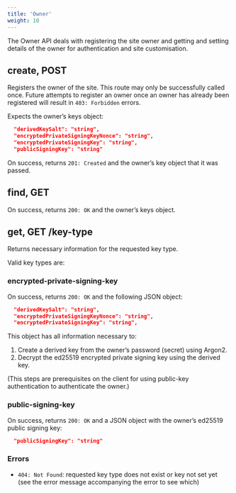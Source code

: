 ```yaml
---
title: 'Owner'
weight: 10
---
```


The Owner API deals with registering the site owner and getting and setting details of the owner for authentication and site customisation.

## create, POST

Registers the owner of the site. This route may only be successfully called once. Future attempts to register an owner once an owner has already been registered will result in `403: Forbidden` errors.

Expects the owner’s keys object:

```json
  "derivedKeySalt": "string",
  "encryptedPrivateSigningKeyNonce": "string",
  "encryptedPrivateSigningKey": "string",
  "publicSigningKey": "string"
```

On success, returns `201: Created` and the owner’s key object that it was passed.

## find, GET

On success, returns `200: OK` and the owner’s keys object.

## get, GET /key-type

Returns necessary information for the requested key type. 

Valid key types are:

### encrypted-private-signing-key

On success, returns `200: OK` and the following JSON object:

```json
  "derivedKeySalt": "string",
  "encryptedPrivateSigningKeyNonce": "string",
  "encryptedPrivateSigningKey": "string",
```

This object has all information necessary to:

1. Create a derived key from the owner’s password (secret) using Argon2.
2. Decrypt the ed25519 encrypted private signing key using the derived key.

(This steps are prerequisites on the client for using public-key authentication to authenticate the owner.)

### public-signing-key

On success, returns `200: OK` and a JSON object with the owner’s ed25519 public signing key:

```json
  "publicSigningKey": "string"
```

### Errors

  * `404: Not Found`: requested key type does not exist or key not set yet (see the error message accompanying the error to see which) 